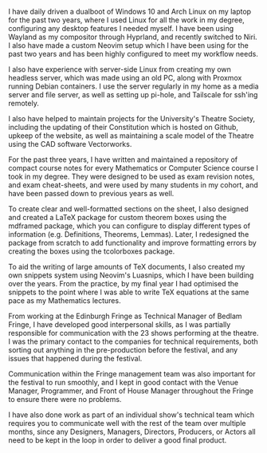 I have daily driven a dualboot of Windows 10 and Arch Linux on my laptop for the past two years, where I used Linux for all the work in my degree, configuring any desktop features I needed myself. I have been using Wayland as my compositor through Hyprland, and recently switched to Niri. I also have made a custom Neovim setup which I have been using for the past two years and has been highly configured to meet my workflow needs.

I also have experience with server-side Linux from creating my own headless server, which was made using an old PC, along with Proxmox running Debian containers. I use the server regularly in my home as a media server and file server, as well as setting up pi-hole, and Tailscale for ssh'ing remotely.

I also have helped to maintain projects for the University's Theatre Society, including the updating of their Constitution which is hosted on Github, upkeep of the website, as well as maintaining a scale model of the Theatre using the CAD software Vectorworks.




For the past three years, I have written and maintained a repository of compact course notes for every Mathematics or Computer Science course I took in my degree. They were designed to be used as exam revision notes, and exam cheat-sheets, and were used by many students in my cohort, and have been passed down to previous years as well.

To create clear and well-formatted sections on the sheet, I also designed and created a LaTeX package for custom theorem boxes using the mdframed package, which you can configure to display different types of information (e.g. Definitions, Theorems, Lemmas). Later, I redesigned the package from scratch to add functionality and improve formatting errors by creating the boxes using the tcolorboxes package.

To aid the writing of large amounts of TeX documents, I also created my own snippets system using Neovim's Luasnips, which I have been building over the years. From the practice, by my final year I had optimised the snippets to the point where I was able to write TeX equations at the same pace as my Mathematics lectures.


From working at the Edinburgh Fringe as Technical Manager of Bedlam Fringe, I have developed good interpersonal skills, as I was partially responsible for communication with the 23 shows performing at the theatre. I was the primary contact to the companies for technical requirements, both sorting out anything in the pre-production before the festival, and any issues that happened during the festival.

Communication within the Fringe management team was also important for the festival to run smoothly, and I kept in good contact with the Venue Manager, Programmer, and Front of House Manager throughout the Fringe to ensure there were no problems.

I have also done work as part of an individual show's technical team which requires you to communicate well with the rest of the team over multiple months, since any Designers, Managers, Directors, Producers, or Actors all need to be kept in the loop in order to deliver a good final product.
